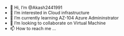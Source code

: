 - 👋 Hi, I’m @Akash2441991
- 👀 I’m interested in Cloud infrastructure 
- 🌱 I’m currently learning AZ-104 Azure Admininstrator
- 💞️ I’m looking to collaborate on   Virtual Machine 
- 📫 How to reach me ...

<!---
Akash2441991/Akash2441991 is a ✨ special ✨ repository because its `README.md` (this file) appears on your GitHub profile.
You can click the Preview link to take a look at your changes.
--->
